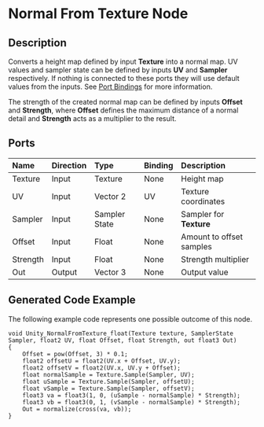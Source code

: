 # Normal From Texture Node

## Description

Converts a height map defined by input **Texture** into a normal map. UV values and sampler state can be defined by inputs **UV** and **Sampler** respectively. If nothing is connected to these ports they will use default values from the inputs. See [Port Bindings](Port-Bindings.md) for more information.

The strength of the created normal map can be defined by inputs **Offset** and **Strength**, where **Offset** defines the maximum distance of a normal detail and **Strength** acts as a multiplier to the result.

## Ports

| Name        | Direction           | Type  | Binding | Description |
|:------------ |:-------------|:-----|:---|:---|
| Texture      | Input | Texture | None | Height map |
| UV      | Input | Vector 2 | UV | Texture coordinates |
| Sampler      | Input | Sampler State | None | Sampler for **Texture** |
| Offset      | Input | Float    | None | Amount to offset samples |
| Strength      | Input | Float    | None | Strength multiplier |
| Out | Output      |    Vector 3 | None | Output value |

## Generated Code Example

The following example code represents one possible outcome of this node.

```
void Unity_NormalFromTexture_float(Texture texture, SamplerState Sampler, float2 UV, float Offset, float Strength, out float3 Out)
{
    Offset = pow(Offset, 3) * 0.1;
    float2 offsetU = float2(UV.x + Offset, UV.y);
    float2 offsetV = float2(UV.x, UV.y + Offset);
    float normalSample = Texture.Sample(Sampler, UV);
    float uSample = Texture.Sample(Sampler, offsetU);
    float vSample = Texture.Sample(Sampler, offsetV);
    float3 va = float3(1, 0, (uSample - normalSample) * Strength);
    float3 vb = float3(0, 1, (vSample - normalSample) * Strength);
    Out = normalize(cross(va, vb));
}
```